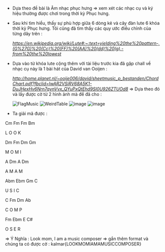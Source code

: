 * Dựa theo đề bài là Âm nhạc phục hưng => xem xét các nhạc cụ và ký hiệu thường được chơi trong thời kỳ Phục hưng.
* Sau khi tìm hiểu, thấy sự phù hợp giữa 6 dòng kẻ và cây đàn lute 6 khóa thời kỳ Phục hưng. Tôi cũng đã tìm thấy các quy ước điều chỉnh của từng dây trên :

  *https://en.wikipedia.org/wiki/Lute#:~:text=yielding%20the%20pattern-,(G%27G)%20(Cc)%20(FF)%20(AA)%20(dd)%20(g),-from%20the%20lowest*
* Dựa vào từ khóa lute cộng thêm với tài liệu trước kia đã gặp chall về nhạc cụ này là 1 bài hát của David van Ooijen : 
  
  *http://home.planet.nl/~ooije006/david/sheetmusic_p_bestanden/ChordChart.pdf?fbclid=IwAR2VSiRV68A5K1-DuJHexHv6Nrn7qvnVvx_QYuPxQtEhd9SI0U926ZTUOd8*
=> Dựa theo đó và lấy được cờ từ 2 hình ảnh mà đề đã cho :

   ![FlagMusic](https://user-images.githubusercontent.com/94669750/223006112-df6a761b-ba6b-4706-bb21-80e3b55e2fcb.png)
   ![WeirdTable](https://user-images.githubusercontent.com/94669750/223006153-c2f4997a-5c26-4e2b-a350-0707186105f4.png)
   ![image](https://user-images.githubusercontent.com/94669750/223006993-f957150f-60e6-474f-bce3-f40356cdd79f.png)
   ![image](https://user-images.githubusercontent.com/94669750/223007070-9e585c1d-cc0e-475e-a17d-37cd54faa514.png)

+ Ta giải mã được : 

Cm Fm Fm Bm

L  O  O  K

Dm Fm Dm Gm

M  O  M  I

A Dm A Dm

A M  A M

Abm Ebm Gm C

U   S   I  C

C Fm Dm Ab

C O  M  P

Fm Ebm E C#

O  S   E R

=> Ý Nghĩa : Look mom, I am a music composer
=> gắn thêm format và chúng ta có được cờ : kalmar{LOOKMOMIAMAMUSICCOMPOSER}